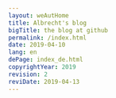 ```yaml
---
layout: weAutHome
title: Albrecht's blog
bigTitle: the blog at github
permalink: /index.html
date: 2019-04-10
lang: en
dePage: index_de.html 
copyrightYear: 2019
revision: 2
reviDate: 2019-04-13
---
```

